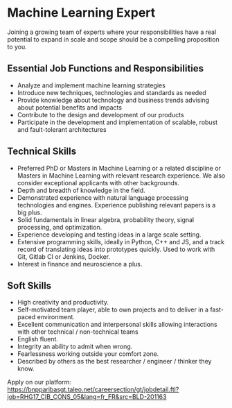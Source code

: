 # Machine Learning Expert

Joining a growing team of experts where your responsibilities have a real potential to expand in scale and scope should be a compelling proposition to you.

## Essential Job Functions and Responsibilities

 - Analyze and implement machine learning strategies
 - Introduce new techniques, technologies and standards as needed
 - Provide knowledge about technology and business trends advising about potential benefits and impacts
 - Contribute to the design and development of our products
 - Participate in the development and implementation of scalable, robust and fault-tolerant architectures

## Technical Skills

 - Preferred PhD or Masters in Machine Learning or a related discipline or Masters in Machine Learning with relevant research experience. We also consider exceptional applicants with other backgrounds.
 - Depth and breadth of knowledge in the field.
 - Demonstrated experience with natural language processing technologies and engines. Experience publishing relevant papers is a big plus.
 - Solid fundamentals in linear algebra, probability theory, signal processing, and optimization.
 - Experience developing and testing ideas in a large scale setting.
 - Extensive programming skills, ideally in Python, C++ and JS, and a track record of translating ideas into prototypes quickly. Used to work with Git, Gitlab CI or Jenkins, Docker.
 - Interest in finance and neuroscience a plus.

## Soft Skills

 - High creativity and productivity.
 - Self-motivated team player, able to own projects and to deliver in a fast-paced environment.
 - Excellent communication and interpersonal skills allowing interactions with other technical / non-technical teams
 - English fluent.
 - Integrity an ability to admit when wrong.
 - Fearlessness working outside your comfort zone.
 - Described by others as the best researcher / engineer / thinker they know.

Apply on our platform: https://bnpparibasgt.taleo.net/careersection/gt/jobdetail.ftl?job=RHG17_CIB_CONS_05&lang=fr_FR&src=BLD-201163
